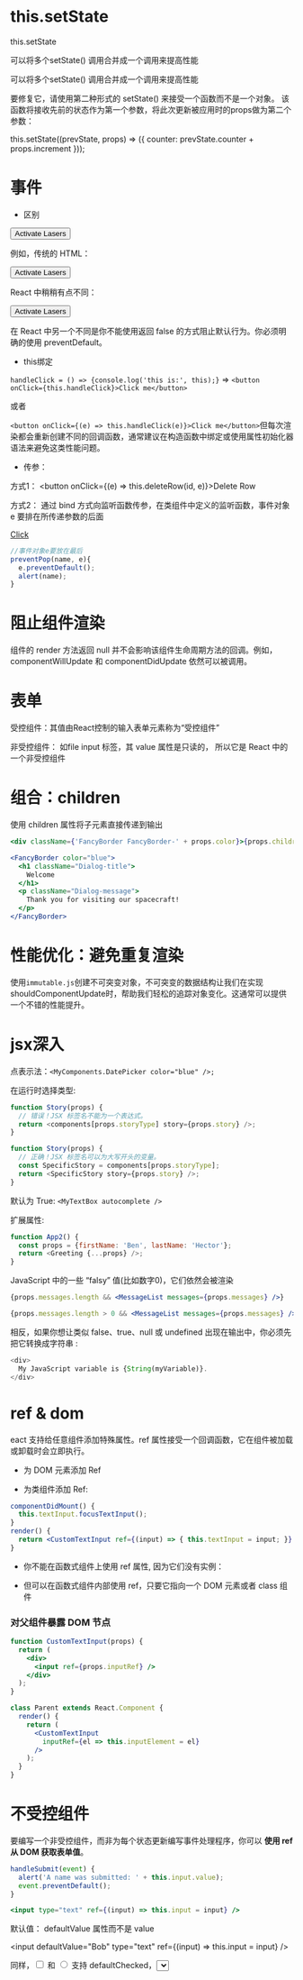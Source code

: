 


# this.setState

this.setState

可以将多个setState() 调用合并成一个调用来提高性能

可以将多个setState() 调用合并成一个调用来提高性能

要修复它，请使用第二种形式的 setState() 来接受一个函数而不是一个对象。 该函数将接收先前的状态作为第一个参数，将此次更新被应用时的props做为第二个参数：


this.setState((prevState, props) => ({
  counter: prevState.counter + props.increment
}));


# 事件

- 区别
<button onclick="activateLasers()">
  Activate Lasers
</button>


例如，传统的 HTML：

<button onclick="activateLasers()">
  Activate Lasers
</button>

React 中稍稍有点不同：

<button onClick={activateLasers}>
  Activate Lasers
</button>

在 React 中另一个不同是你不能使用返回 false 的方式阻止默认行为。你必须明确的使用 preventDefault。

- this绑定

`handleClick = () => {console.log('this is:', this);}` => `<button onClick={this.handleClick}>Click me</button>`

或者

`<button onClick={(e) => this.handleClick(e)}>Click me</button>`但每次渲染都会重新创建不同的回调函数，通常建议在构造函数中绑定或使用属性初始化器语法来避免这类性能问题。


- 传参：

方式1：
<button onClick={(e) => this.deleteRow(id, e)}>Delete Row</button>

方式2：
通过 bind 方式向监听函数传参，在类组件中定义的监听函数，事件对象 e 要排在所传递参数的后面

<a href="https://reactjs.org" onClick={this.preventPop.bind(this,this.state.name)}>Click</a>

``` js
//事件对象e要放在最后
preventPop(name, e){
  e.preventDefault();
  alert(name);
}
```

# 阻止组件渲染

组件的 render 方法返回 null 并不会影响该组件生命周期方法的回调。例如，componentWillUpdate 和 componentDidUpdate 依然可以被调用。


# 表单

受控组件：其值由React控制的输入表单元素称为“受控组件”

非受控组件： 如file input 标签，其 value 属性是只读的， 所以它是 React 中的一个非受控组件

# 组合：children

使用 children 属性将子元素直接传递到输出

``` jsx
<div className={'FancyBorder FancyBorder-' + props.color}>{props.children}</div>

<FancyBorder color="blue">
  <h1 className="Dialog-title">
    Welcome
  </h1>
  <p className="Dialog-message">
    Thank you for visiting our spacecraft!
  </p>
</FancyBorder>
```

# 性能优化：避免重复渲染

使用`immutable.js`创建不可突变对象，不可突变的数据结构让我们在实现shouldComponentUpdate时，帮助我们轻松的追踪对象变化。这通常可以提供一个不错的性能提升。

# jsx深入

点表示法：`<MyComponents.DatePicker color="blue" />;`

在运行时选择类型: 

``` js
function Story(props) {
  // 错误！JSX 标签名不能为一个表达式。
  return <components[props.storyType] story={props.story} />;
}

function Story(props) {
  // 正确！JSX 标签名可以为大写开头的变量。
  const SpecificStory = components[props.storyType];
  return <SpecificStory story={props.story} />;
}
```

默认为 True: `<MyTextBox autocomplete />`

扩展属性: 

``` js
function App2() {
  const props = {firstName: 'Ben', lastName: 'Hector'};
  return <Greeting {...props} />;
}
```


JavaScript 中的一些 “falsy” 值(比如数字0)，它们依然会被渲染

``` jsx
{props.messages.length && <MessageList messages={props.messages} />}

{props.messages.length > 0 && <MessageList messages={props.messages} />}
```

相反，如果你想让类似 false、true、null 或 undefined 出现在输出中，你必须先把它转换成字符串 :

``` js
<div>
  My JavaScript variable is {String(myVariable)}.
</div>
```

# ref & dom

eact 支持给任意组件添加特殊属性。ref 属性接受一个回调函数，它在组件被加载或卸载时会立即执行。

- 为 DOM 元素添加 Ref

- 为类组件添加 Ref: 

``` jsx
componentDidMount() {
  this.textInput.focusTextInput();
}
render() {
  return <CustomTextInput ref={(input) => { this.textInput = input; }} />
}
```

- 你不能在函数式组件上使用 ref 属性, 因为它们没有实例：

- 但可以在函数式组件内部使用 ref，只要它指向一个 DOM 元素或者 class 组件

###  对父组件暴露 DOM 节点

```jsx
function CustomTextInput(props) {
  return (
    <div>
      <input ref={props.inputRef} />
    </div>
  );
}

class Parent extends React.Component {
  render() {
    return (
      <CustomTextInput
        inputRef={el => this.inputElement = el}
      />
    );
  }
}
```

# 不受控组件

要编写一个非受控组件，而非为每个状态更新编写事件处理程序，你可以 **使用 ref 从 DOM 获取表单值**。

``` jsx
handleSubmit(event) {
  alert('A name was submitted: ' + this.input.value);
  event.preventDefault();
}

<input type="text" ref={(input) => this.input = input} />
```

默认值： defaultValue 属性而不是 value

<input defaultValue="Bob" type="text" ref={(input) => this.input = input} />

同样，<input type="checkbox"> 和 <input type="radio"> 支持 defaultChecked，<select> 和 <textarea> 支持 defaultValue.

# 代码分割


``` js
import("./math").then(math => {
  console.log(math.add(16, 26));
});
```


``` js
import Loadable from 'react-loadable';

const LoadableOtherComponent = Loadable({
  loader: () => import('./OtherComponent'),
  // 预加载
  loading: () => <div>Loading...</div>,
});
```

# redux

